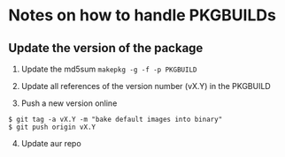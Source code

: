 # Notes on how to handle PKGBUILDs

## Update the version of the package
1. Update the md5sum
`makepkg -g -f -p PKGBUILD`

2. Update all references of the version number (vX.Y) in the PKGBUILD

3. Push a new version online
```
$ git tag -a vX.Y -m "bake default images into binary"
$ git push origin vX.Y
```

4. Update aur repo
